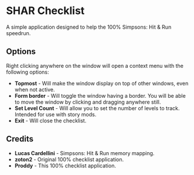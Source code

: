 # SHAR Checklist
A simple application designed to help the 100% Simpsons: Hit & Run speedrun.

## Options
Right clicking anywhere on the window will open a context menu with the following options:
- **Topmost** - Will make the window display on top of other windows, even when not active.
- **Form border** - Will toggle the window having a border. You will be able to move the window by clicking and dragging anywhere still.
- **Set Level Count** - Will allow you to set the number of levels to track. Intended for use with story mods.
- **Exit** - Will close the checklist.

## Credits
- **Lucas Cardellini** - Simpsons: Hit & Run memory mapping.
- **zoton2** - Original 100% checklist application.
- **Proddy** - This 100% checklist application.